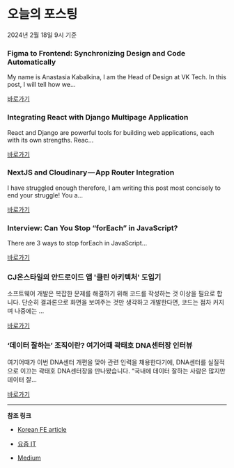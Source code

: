 # 오늘의 포스팅 
2024년 2월 18일 9시 기준 

### Figma to Frontend: Synchronizing Design and Code Automatically 

 My name is Anastasia Kabalkina, I am the Head of Design at VK Tech. In this post, I will tell how we... 

 [바로가기](https://medium.com/@vkteam/figma-to-frontend-synchronizing-design-and-code-automatically-62e493054631?responsesOpen=true&sortBy=REVERSE_CHRON&source=topic_portal_recommended_stories---------0-84----------frontend----------d8f6abb4_0ae5_41e4_bb96_d5b795a55405-------) 

### Integrating React with Django Multipage Application 

 React and Django are powerful tools for building web applications, each with its own strengths. Reac... 

 [바로가기](https://medium.com/wetheitguys/integrating-react-with-django-multipage-application-355462baaf5d?responsesOpen=true&sortBy=REVERSE_CHRON&source=topic_portal_recommended_stories---------0-84----------reactjs----------298f53d1_476d_492b_929d_6a1880ac8e17-------) 

### NextJS and Cloudinary — App Router Integration 

 I have struggled enough therefore, I am writing this post most concisely to end your struggle! You a... 

 [바로가기](https://medium.com/@varchasvipandey/nextjs-and-cloudinary-app-router-integration-ad7fd2e0fdb2?responsesOpen=true&sortBy=REVERSE_CHRON&source=topic_portal_recommended_stories---------0-84----------nextjs----------9fc50f42_5db6_4399_8fb0_48143183e49d-------) 

### Interview: Can You Stop “forEach” in JavaScript? 

 There are 3 ways to stop forEach in JavaScript... 

 [바로가기](https://medium.com/javascript-in-plain-english/interview-can-you-stop-foreach-in-javascript-bd3d0dd6bcf1?responsesOpen=true&sortBy=REVERSE_CHRON&source=topic_portal_recommended_stories---------0-84----------front_end_development----------33679dfd_5688_43b6_b3f4_f993286739b5-------) 

### CJ온스타일의 안드로이드 앱 '클린 아키텍처' 도입기 

 소프트웨어 개발은 복잡한 문제를 해결하기 위해 코드를 작성하는 것 이상을 필요로 합니다. 단순히 결과론으로 화면을 보여주는 것만 생각하고 개발한다면, 코드는 점차 커지며 나중에는 ... 

 [바로가기](https://yozm.wishket.com/magazine/detail/2457/) 

### ‘데이터 잘하는’ 조직이란? 여기어때 곽태호 DNA센터장 인터뷰 

 여기어때가 이번 DNA센터 개편을 맞아 관련 인력을 채용한다기에, DNA센터를 실질적으로 이끄는 곽태호 DNA센터장을 만나봤습니다. “국내에 데이터 잘하는 사람은 많지만 데이터 잘... 

 [바로가기](https://yozm.wishket.com/magazine/detail/2454/) 

---

**참조 링크**

- [Korean FE article](https://kofearticle.substack.com) 

- [요즘 IT](https://yozm.wishket.com/magazine) 

- [Medium](https://medium.com) 

